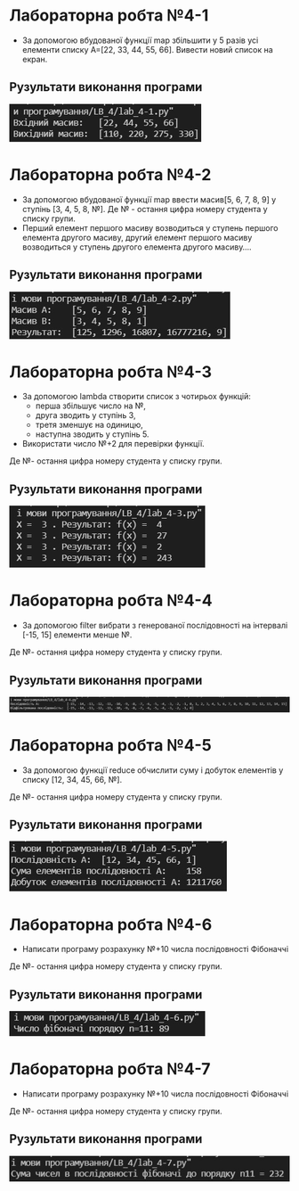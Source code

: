 # Лабораторна робта №4-1
- За допомогою вбудованої функції map збільшити у 5 разів усі елементи списку А=[22,  33, 44, 55, 66]. Вивести новий список на екран.

## Рузультати виконання програми
![4-1 result](https://github.com/whiteman1989/Python_lab_work_4/blob/master/images/work_res_4-1.jpg?raw=true)

# Лабораторна робта №4-2
- За допомогою вбудованої функції map ввести масив[5, 6, 7, 8, 9]  у ступінь [3, 4, 5, 8, №]. Де № - остання цифра номеру студента у списку групи.
- Перший елемент першого масиву возводиться у ступень першого елемента другого масиву, другий елемент першого масиву возводиться у ступень другого елемента другого масиву….

## Рузультати виконання програми
![4-2 result](https://github.com/whiteman1989/Python_lab_work_4/blob/master/images/work_res_4-2.jpg?raw=true)

# Лабораторна робта №4-3
- За допомогою lambda створити список з чотирьох функцій:
  - перша збільшує число на №,
  - друга зводить у ступінь 3,
  - третя зменшує на одиницю,
  - наступна зводить у ступінь 5.
- Використати число №+2 для перевірки функції.

Де №- остання цифра номеру студента у списку групи.

## Рузультати виконання програми
![4-3 result](https://github.com/whiteman1989/Python_lab_work_4/blob/master/images/work_res_4-3.jpg?raw=true)

# Лабораторна робта №4-4
- За допомогою filter вибрати з генерованої послідовності на інтервалі [-15, 15]  елементи менше №.

Де №- остання цифра номеру студента у списку групи.

## Рузультати виконання програми
![4-4 result](https://github.com/whiteman1989/Python_lab_work_4/blob/master/images/work_res_4-4.jpg?raw=true)

# Лабораторна робта №4-5
- За допомогою функції reduce обчислити суму і добуток елементів у списку [12, 34, 45, 66, №].

Де №- остання цифра номеру студента у списку групи.

## Рузультати виконання програми
![4-5 result](https://github.com/whiteman1989/Python_lab_work_4/blob/master/images/work_res_4-5.jpg?raw=true)

# Лабораторна робта №4-6
- Написати програму розрахунку №+10 числа послідовності Фібоначчі

Де №- остання цифра номеру студента у списку групи.

## Рузультати виконання програми
![4-6 result](https://github.com/whiteman1989/Python_lab_work_4/blob/master/images/work_res_4-6.jpg?raw=true)

# Лабораторна робта №4-7
- Написати програму розрахунку №+10 числа послідовності Фібоначчі

Де №- остання цифра номеру студента у списку групи.

## Рузультати виконання програми
![4-7 result](https://github.com/whiteman1989/Python_lab_work_4/blob/master/images/work_res_4-7.jpg?raw=true)